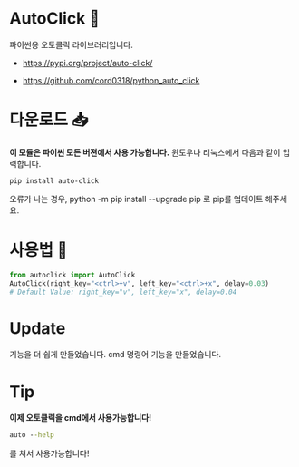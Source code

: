 # AutoClick 📱
파이썬용 오토클릭 라이브러리입니다.

* https://pypi.org/project/auto-click/
- https://github.com/cord0318/python_auto_click

# 다운로드 📥
**이 모듈은 파이썬 모든 버젼에서 사용 가능합니다.**
윈도우나 리눅스에서 다음과 같이 입력합니다.
```
pip install auto-click
```
오류가 나는 경우, python -m pip install --upgrade pip 로 pip를 업데이트 해주세요.

# 사용법 🤖
```python
from autoclick import AutoClick
AutoClick(right_key="<ctrl>+v", left_key="<ctrl>+x", delay=0.03)
# Default Value: right_key="v", left_key="x", delay=0.04
```

# Update
기능을 더 쉽게 만들었습니다.
cmd 명령어 기능을 만들었습니다.


# Tip
**이제 오토클릭을 cmd에서 사용가능합니다!**
```cmd
auto --help
```
를 쳐서 사용가능합니다!
